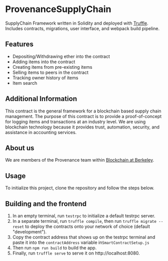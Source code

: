 # ProvenanceSupplyChain
SupplyChain Framework written in Solidity and deployed with [Truffle](https://github.com/trufflesuite/truffle). Includes contracts, migrations, user interface, and webpack build pipeline.

## Features ##
 * Depositing/Withdrawing ether into the contract
 * Adding items into the contract
 * Creating items from pre-existing items
 * Selling items to peers in the contract
 * Tracking owner history of items
 * Item search

## Additional Information ##
This contract is the general framework for a blockchain based supply chain management. The purpose of this contract is to provide a proof-of-concept for logging items and transactions at an industry level. We are using blockchain technology because it provides trust, automation, security, and assistance in accounting services.  

## About us ##
We are members of the Provenance team within [Blockchain at Berkeley](https://blockchain.berkeley.edu/).

## Usage
To initialize this project, clone the repository and follow the steps below.

## Building and the frontend
1. In an empty terminal, run `testrpc` to initialize a default testrpc server.
2. In a separate terminal, run `truffle compile`, then run `truffle migrate --reset` to deploy the contracts onto your network of choice (default "development").
3. Copy the contract address that shows up on the testrpc terminal and paste it into the `contractAddress` variable in`SmartContractSetup.js`
4. Then run `npm run build` to build the app.
5. Finally, run `truffle serve` to serve it on http://localhost:8080.
